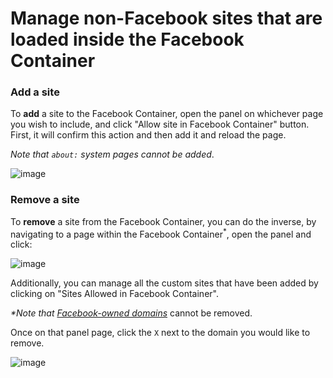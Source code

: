 # Manage non-Facebook sites that are loaded inside the Facebook Container

### Add a site

To **add** a site to the Facebook Container, open the panel on whichever page you wish to include, and click "Allow site in Facebook Container" button. First, it will confirm this action and then add it and reload the page.

_Note that `about:` system pages cannot be added_. 

![image](https://user-images.githubusercontent.com/2692333/74570315-f891e180-4f41-11ea-8523-a3e22e647861.png)

### Remove a site

To **remove** a site from the Facebook Container, you can do the inverse, by navigating to a page within the Facebook Container<sup>*</sup>, open the panel and click: 

![image](https://user-images.githubusercontent.com/2692333/74570952-c92fa480-4f42-11ea-99ee-b88578d934dc.png)

Additionally, you can manage all the custom sites that have been added by clicking on "Sites Allowed in Facebook Container".  

_*Note that [Facebook-owned domains](https://github.com/mozilla/contain-facebook/blob/master/src/background.js#L7-L23)_ cannot be removed. 

Once on that panel page, click the `X` next to the domain you would like to remove. 

![image](https://user-images.githubusercontent.com/2692333/74570327-fc256880-4f41-11ea-9ef3-d96786e949d3.png)

